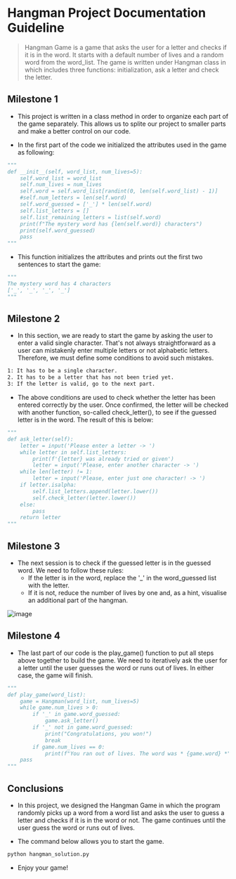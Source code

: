 # Hangman Project Documentation Guideline

> Hangman Game is a game that asks the user for a letter and checks if it is in the word. It starts with a default number of lives and a random word from the word_list. The game is written under Hangman class in which includes three functions: initialization, ask a letter and check the letter.

## Milestone 1

- This project is written in a class method in order to organize each part of the game separately. This allows us to splite our project to smaller parts and make a better control on our code.

- In the first part of the code we initialized the attributes used in the game as following:
  
```python
"""
def __init__(self, word_list, num_lives=5):
    self.word_list = word_list
    self.num_lives = num_lives
    self.word = self.word_list[randint(0, len(self.word_list) - 1)]
    #self.num_letters = len(self.word)
    self.word_guessed = ['_'] * len(self.word)
    self.list_letters = []
    self.list_remaining_letters = list(self.word)
    print(f"The mystery word has {len(self.word)} characters")
    print(self.word_guessed)
    pass
"""
```

- This function initializes the attributes and prints out the first two sentences to  start the game:

```python
"""
The mystery word has 4 characters
['_', '_', '_', '_']
"""
```

## Milestone 2

- In this section, we are ready to start the game by asking the user to enter a valid single character. That's not always straightforward as a user can mistakenly enter multiple letters or not alphabetic letters. Therefore, we must define some conditions to avoid such mistakes.

```bash
1: It has to be a single character. 
2. It has to be a letter that has not been tried yet.
3: If the letter is valid, go to the next part.
```

- The above conditions are used to check whether the letter has been entered correctly by the user. Once confirmed, the letter will be checked with another function, so-called check_letter(), to see if the guessed letter is in the word. The result of this is below:

```python
"""
def ask_letter(self):
    letter = input('Please enter a letter -> ')
    while letter in self.list_letters: 
        print(f'{letter} was already tried or given')
        letter = input('Please, enter another character -> ')
    while len(letter) != 1: 
        letter = input('Please, enter just one character! -> ')
    if letter.isalpha: 
        self.list_letters.append(letter.lower())
        self.check_letter(letter.lower())
    else:
        pass
    return letter
"""
```

## Milestone 3

- The next session is to check if the guessed letter is in the guessed word. We need to follow these rules:
     -   If the letter is in the word, replace the '_' in the word_guessed list with the letter.
     -   If it is not, reduce the number of lives by one and, as a hint, visualise an additional part of the hangman. 

![image](/Users/behzad/AiCore/hangman/hangman_scsh)

## Milestone 4

- The last part of our code is the play_game() function to put all steps above together to build the game. We need to iteratively ask the user for a letter until the user guesses the word or runs out of lives. In either case, the game will finish.

```python
"""
def play_game(word_list):
    game = Hangman(word_list, num_lives=5)
    while game.num_lives > 0:
        if '_' in game.word_guessed:
            game.ask_letter()
        if '_' not in game.word_guessed:
            print("Congratulations, you won!")
            break
        if game.num_lives == 0:
            print(f"You ran out of lives. The word was * {game.word} *")
    pass
"""
```

## Conclusions

- In this project, we designed the Hangman Game in which the program randomly picks up a word from a word list and asks the user to guess a letter and checks if it is in the word or not. The game continues until the user guess the word or runs out of lives.

- The command below allows you to start the game.

```bash
python hangman_solution.py
```
- Enjoy your game!
